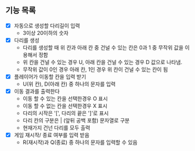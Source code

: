 ## 기능 목록

- [x] 자동으로 생성할 다리길이 입력
    - 3이상 20이하의 숫자
- [x] 다리를 생성
    - 다리를 생성할 때 위 칸과 아래 칸 중 건널 수 있는 칸은 0과 1 중 무작위 값을 이용해서 정함
    - 위 칸을 건널 수 있는 경우 U, 아래 칸을 건널 수 있는 경우 D 값으로 나타냄.
    - 무작위 값이 0인 경우 아래 칸, 1인 경우 위 칸이 건널 수 있는 칸이 됨
- [x] 플레이어가 이동할 칸을 입력 받기
    - U(위 칸), D(아래 칸) 중 하나의 문자를 입력
- [x] 이동 결과를 출력한다
    - 이동 할 수 있는 칸을 선택한경우 O 표시
    - 이동 할 수 없는 칸을 선택한경우 X 표시
    - 다리의 시작은 '[', 다리의 끝은 ']'로 표시
    - 다리 칸의 구분은 | (앞뒤 공백 포함) 문자열로 구분
    - 현재가지 건넌 다리를 모두 출력
- [x] 게임 재시작/ 종료 여부를 입력 받음
    - R(재시작)과 Q(종료) 중 하나의 문자를 입력할 수 있음